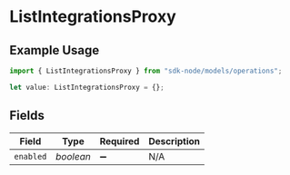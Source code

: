 # ListIntegrationsProxy

## Example Usage

```typescript
import { ListIntegrationsProxy } from "sdk-node/models/operations";

let value: ListIntegrationsProxy = {};
```

## Fields

| Field              | Type               | Required           | Description        |
| ------------------ | ------------------ | ------------------ | ------------------ |
| `enabled`          | *boolean*          | :heavy_minus_sign: | N/A                |